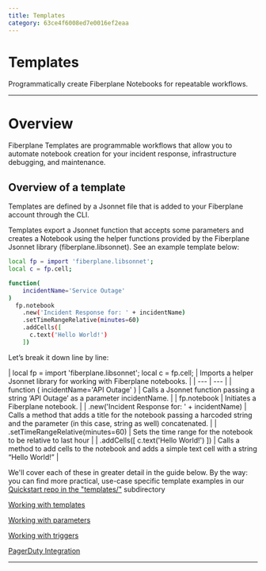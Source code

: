 ```yaml
---
title: Templates
category: 63ce4f6008ed7e0016ef2eaa
---
```

# Templates

Programmatically create Fiberplane Notebooks for repeatable workflows.

---

# Overview

Fiberplane Templates are programmable workflows that allow you to automate notebook creation for your incident response, infrastructure debugging, and maintenance.

## **Overview of a template**

Templates are defined by a Jsonnet file that is added to your Fiberplane account through the CLI.

Templates export a Jsonnet function that accepts some parameters and creates a Notebook using the helper functions provided by the Fiberplane Jsonnet library (fiberplane.libsonnet). See an example template below:

```bash
local fp = import 'fiberplane.libsonnet';
local c = fp.cell;

function(
    incidentName='Service Outage'
)
  fp.notebook
    .new('Incident Response for: ' + incidentName)
    .setTimeRangeRelative(minutes=60)
    .addCells([
      c.text('Hello World!')
    ])
```

Let’s break it down line by line:

| local fp = import 'fiberplane.libsonnet';
local c = fp.cell; | Imports a helper Jsonnet library for working with Fiberplane notebooks. |
| --- | --- |
| function (
    incidentName='API Outage'
) | Calls a Jsonnet function passing a string ‘API Outage’ as a parameter incidentName. |
| fp.notebook | Initiates a Fiberplane notebook. |
| .new('Incident Response for: ' + incidentName) | Calls a method that adds a title for the notebook passing a harcoded string and the parameter (in this case, string as well) concatenated. |
| .setTimeRangeRelative(minutes=60) | Sets the time range for the notebook to be relative to last hour |
| .addCells([
     c.text('Hello World!')
]) | Calls a method to add cells to the notebook and adds a simple text cell with a string “Hello World!” |

We'll cover each of these in greater detail in the guide below. By the way: you can find more practical, use-case specific template examples in our [Quickstart repo in the "templates/"](http://github.com/fiberplane/quickstart) subdirectory

[Working with templates](Templates%201a94513cc97445459eb6c5789210dc13/Working%20with%20templates%20d2e5324c62d04eb58eb48f16bfb21b97.md)

[Working with parameters](Templates%201a94513cc97445459eb6c5789210dc13/Working%20with%20parameters%20902684ce8c6443d19bad01a57e844e8e.md)

[Working with triggers](Templates%201a94513cc97445459eb6c5789210dc13/Working%20with%20triggers%20173525d4dc9b4ff8af4dca5c0e30f691.md)

[PagerDuty Integration](Templates%201a94513cc97445459eb6c5789210dc13/PagerDuty%20Integration%20684aba36f974468093868cba513b6b38.md)

---
